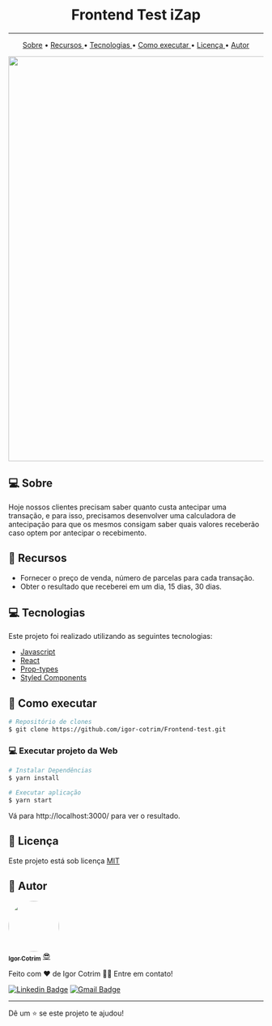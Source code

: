 <h1 align = "center"> Frontend Test iZap </h1>

---

<p align = "center">
 <a href="#-sobre">Sobre</a> •
 <a href="#rocket-recursos"> Recursos </a> •
 <a href="#-tecnologias"> Tecnologias </a> •
 <a href="#construction_worker-como-executar"> Como executar </a> •
 <a href="#closed_book-licença"> Licença </a> •
 <a href="#-autor"> Autor </a>
</p>
 
<div align = "center">
   <img src = "https://user-images.githubusercontent.com/50390408/119875367-10099980-befd-11eb-8f14-4698d9764354.png" width = "800px">
</div>

## 💻 Sobre

Hoje nossos clientes precisam saber quanto custa antecipar uma transação, e para isso, precisamos desenvolver uma calculadora de antecipação para que os mesmos consigam saber quais valores receberão caso optem por antecipar o recebimento.


## :rocket: Recursos

* Fornecer o preço de venda, número de parcelas para cada transação.
* Obter o resultado que receberei em um dia, 15 dias, 30 dias.

## 💻 Tecnologias
Este projeto foi realizado utilizando as seguintes tecnologias:

* [Javascript](https://www.javascript.com)
* [React](https://reactjs.org/)
* [Prop-types](https://www.npmjs.com/package/prop-types)
* [Styled Components](https://styled-components.com)

## :construction_worker: Como executar
```bash
# Repositório de clones
$ git clone https://github.com/igor-cotrim/Frontend-test.git
```

### 💻 Executar projeto da Web

```bash
# Instalar Dependências
$ yarn install

# Executar aplicação
$ yarn start
```
Vá para http://localhost:3000/ para ver o resultado.

## :closed_book: Licença

Este projeto está sob licença [MIT](https://choosealicense.com/licenses/mit/)


## 🦸 Autor 

<a href="https://www.linkedin.com/in/igorcotrim/">
 <img style="border-radius: 50%;" src="https://avatars2.githubusercontent.com/u/50390408?s=460&u=fa3dad860e7be785755894c2c7f4cbd20ac4b1b0&v=4" width="100px;" alt=""/>
 <br />
 <sub><b>Igor Cotrim</b></sub></a> <a href="https://www.linkedin.com/in/igorcotrim/" title="linkedin">😎</a>


Feito com ❤️ de Igor Cotrim 👋🏽 Entre em contato!

[![Linkedin Badge](https://img.shields.io/badge/-Igor_Cotrim-blue?style=flat-square&logo=Linkedin&logoColor=white&link=https://www.linkedin.com/in/igorcotrim/)](https://www.linkedin.com/in/igorcotrim/) 
[![Gmail Badge](https://img.shields.io/badge/-igorcotrim.dev@gmail.com-c14438?style=flat-square&logo=Gmail&logoColor=white&link=mailto:igorcotrim.dev@gmail.com)](mailto:igorcotrim.dev@gmail.com)

---



Dê um ⭐️ se este projeto te ajudou!
